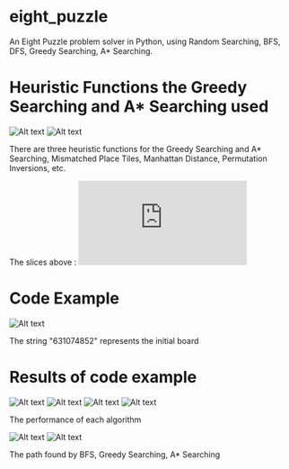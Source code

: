 # eight_puzzle

An Eight Puzzle problem solver in Python, using Random Searching, BFS, DFS, Greedy Searching, A* Searching.

# Heuristic Functions the Greedy Searching and A* Searching used

![Alt text](https://github.com/lhCheung1991/eight_puzzle/blob/master/pngs/heuristic1.png?raw=true "Optional Title")
![Alt text](https://github.com/lhCheung1991/eight_puzzle/blob/master/pngs/heuristic2.png?raw=true "Optional Title")

There are three heuristic functions for the Greedy Searching and A* Searching, Mismatched Place Tiles, Manhattan Distance, Permutation Inversions, etc. 

The slices above : ![Alt text](http://ai.stanford.edu/~latombe/cs121/2011/slides/D-heuristic-search.pdf)

# Code Example

![Alt text](https://github.com/lhCheung1991/eight_puzzle/blob/master/pngs/1.png?raw=true "Optional Title")

The string "631074852" represents the initial board

# Results of code example

![Alt text](https://github.com/lhCheung1991/eight_puzzle/blob/master/pngs/2.png?raw=true "Optional Title")
![Alt text](https://github.com/lhCheung1991/eight_puzzle/blob/master/pngs/3.png?raw=true "Optional Title")
![Alt text](https://github.com/lhCheung1991/eight_puzzle/blob/master/pngs/4.png?raw=true "Optional Title")
![Alt text](https://github.com/lhCheung1991/eight_puzzle/blob/master/pngs/5.png?raw=true "Optional Title")

The performance of each algorithm

![Alt text](https://github.com/lhCheung1991/eight_puzzle/blob/master/pngs/6.png?raw=true "Optional Title")
![Alt text](https://github.com/lhCheung1991/eight_puzzle/blob/master/pngs/7.png?raw=true "Optional Title")

The path found by BFS, Greedy Searching, A* Searching
